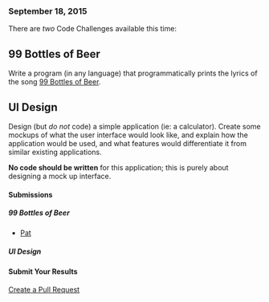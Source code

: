 ### September 18, 2015

There are *two* Code Challenges available this time:

## 99 Bottles of Beer

Write a program (in any language) that programmatically prints the lyrics of the song [99 Bottles of Beer](https://en.wikipedia.org/wiki/99_Bottles_of_Beer).

## UI Design

Design (but *do not* code) a simple application (ie: a calculator). Create some mockups of what the user interface would look like, and explain how the application would be used, and what features would differentiate it from similar existing applications.

**No code should be written** for this application; this is purely about designing a mock up interface.

#### Submissions

##### 99 Bottles of Beer

 * [Pat](https://github.com/AICSC/Coding-Challenges/tree/master/2015/09-18/Pat/Song.s)

##### UI Design


#### Submit Your Results
[Create a Pull Request](https://github.com/AICSC/Coding-Challenges/new/master/2015/09-18/)
